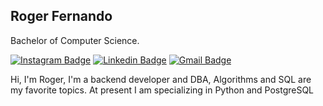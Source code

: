 ## Roger Fernando

Bachelor of Computer Science.

[![Instagram Badge](https://img.shields.io/badge/-@rogerflan-00875f?style=flat-square&labelColor=00875f&logo=instagram&logoColor=white&link=https://www.instagram.com/rogerflan/)](https://www.instagram.com/rogerflan/) 
[![Linkedin Badge](https://img.shields.io/badge/-Roger%20Fernando-00875f?style=flat-square&logo=Linkedin&logoColor=white&link=https://www.linkedin.com/in/roger-luiz/)](https://www.linkedin.com/in/roger-luiz/) 
[![Gmail Badge](https://img.shields.io/badge/-rogerluizflan@gmail.com-00875f?style=flat-square&logo=Gmail&logoColor=white&link=mailto:rogerluizflan@gmail.com)](mailto:rogerluizflan@gmail.com)

Hi, I'm Roger, I'm a backend developer and DBA, Algorithms and SQL are my favorite topics. At present I am specializing in Python and PostgreSQL
